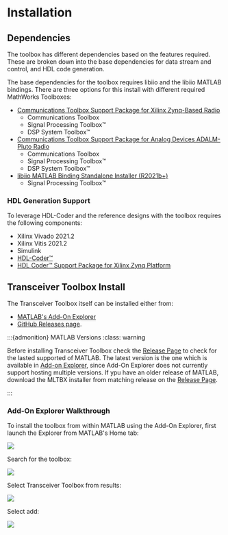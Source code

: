 
# Installation

## Dependencies

The toolbox has different dependencies based on the features required. These are broken down into the base dependencies for data stream and control, and HDL code generation.

The base dependencies for the toolbox requires libiio and the libiio MATLAB bindings. There are three options for this install with different required MathWorks Toolboxes:

- [Communications Toolbox Support Package for Xilinx Zynq-Based Radio](https://www.mathworks.com/help/supportpkg/xilinxzynqbasedradio/index.html)
    - Communications Toolbox
    - Signal Processing Toolbox™
    - DSP System Toolbox™
- [Communications Toolbox Support Package for Analog Devices ADALM-Pluto Radio](https://www.mathworks.com/help/supportpkg/plutoradio/index.html)
    - Communications Toolbox
    - Signal Processing Toolbox™
    - DSP System Toolbox™
- [libiio MATLAB Binding Standalone Installer (R2021b+)](https://github.com/mathworks/buildroot/releases/download/mathworks_zynq_R21.2.0/libiio.mlpkginstall)
    - Signal Processing Toolbox™


### HDL Generation Support

To leverage HDL-Coder and the reference designs with the toolbox requires the following components:

- Xilinx Vivado 2021.2
- Xilinx Vitis 2021.2
- Simulink
- [HDL-Coder™](https://www.mathworks.com/products/hdl-coder.html)
- [HDL Coder™ Support Package for Xilinx Zynq Platform](https://www.mathworks.com/matlabcentral/fileexchange/40447-hdl-coder-support-package-for-xilinx-zynq-platform)

## Transceiver Toolbox Install

The Transceiver Toolbox itself can be installed either from:

- [MATLAB's Add-On Explorer](https://www.mathworks.com/products/matlab/add-on-explorer.html) 
- [GitHub Releases page](https://github.com/analogdevicesinc/TransceiverToolbox/releases).

:::{admonition} MATLAB Versions
:class: warning

Before installing Transceiver Toolbox check the [Release Page](https://github.com/analogdevicesinc/TransceiverToolbox/releases) to check for the lasted supported of MATLAB. The latest version is the one which is available in [Add-on Explorer](https://www.mathworks.com/products/matlab/add-on-explorer.html), since Add-On Explorer does not currently support hosting multiple versions. If ypu have an older release of MATLAB, download the MLTBX installer from matching release on the [Release Page](https://github.com/analogdevicesinc/TransceiverToolbox/releases).

:::


### Add-On Explorer Walkthrough

To install the toolbox from within MATLAB using the Add-On Explorer, first launch the Explorer from MATLAB's Home tab:

<img class="screenshot" src="/assets/add_ex.png">

Search for the toolbox:

<!-- ![Add-On Explorer](assets/trx_search_wbox.png) -->
<img class="screenshot" src="../assets/trx_search_wbox.png">

Select Transceiver Toolbox from results:

<!-- ![Add-On Explorer](assets/trx_search_find_wbox.png) -->
<img class="screenshot" src="../assets/trx_search_find_wbox.png">


Select add:

<!-- ![Add-On Explorer](assets/addons_page_wbox.png) -->
<img class="screenshot" src="../assets/addons_page_wbox.png">